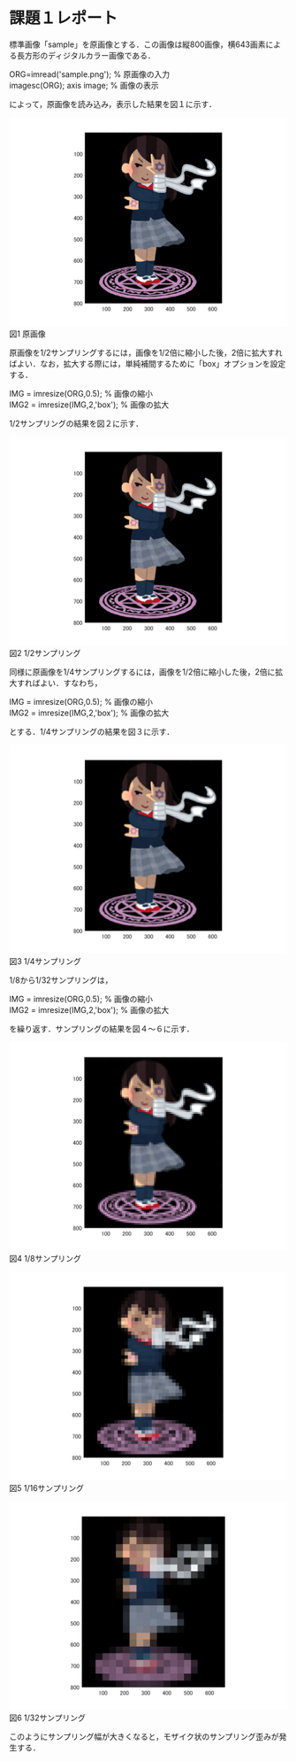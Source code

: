 # 課題１レポート

標準画像「sample」を原画像とする．この画像は縦800画像，横643画素による長方形のディジタルカラー画像である．

ORG=imread('sample.png'); % 原画像の入力  
imagesc(ORG); axis image; % 画像の表示

によって，原画像を読み込み，表示した結果を図１に示す．

![原画像](https://github.com/YusukeHosozawa/lecture_image_processing/blob/master/image/kadai1_2_1.png)  
図1 原画像

原画像を1/2サンプリングするには，画像を1/2倍に縮小した後，2倍に拡大すればよい．なお，拡大する際には，単純補間するために「box」オプションを設定する．

IMG = imresize(ORG,0.5); % 画像の縮小  
IMG2 = imresize(IMG,2,'box'); % 画像の拡大

1/2サンプリングの結果を図２に示す．

![原画像](https://github.com/YusukeHosozawa/lecture_image_processing/blob/master/image/kadai1_2_2.png)  
図2 1/2サンプリング

同様に原画像を1/4サンプリングするには，画像を1/2倍に縮小した後，2倍に拡大すればよい．すなわち，

IMG = imresize(ORG,0.5); % 画像の縮小  
IMG2 = imresize(IMG,2,'box'); % 画像の拡大

とする．1/4サンプリングの結果を図３に示す．

![原画像](https://github.com/YusukeHosozawa/lecture_image_processing/blob/master/image/kadai1_2_3.png)  
図3 1/4サンプリング

1/8から1/32サンプリングは，

IMG = imresize(ORG,0.5); % 画像の縮小  
IMG2 = imresize(IMG,2,'box'); % 画像の拡大

を繰り返す．サンプリングの結果を図４～６に示す．

![原画像](https://github.com/YusukeHosozawa/lecture_image_processing/blob/master/image/kadai1_2_4.png)  
図4 1/8サンプリング

![原画像](https://github.com/YusukeHosozawa/lecture_image_processing/blob/master/image/kadai1_2_5.png)  
図5 1/16サンプリング

![原画像](https://github.com/YusukeHosozawa/lecture_image_processing/blob/master/image/kadai1_2_6.png)  
図6 1/32サンプリング

このようにサンプリング幅が大きくなると，モザイク状のサンプリング歪みが発生する．
